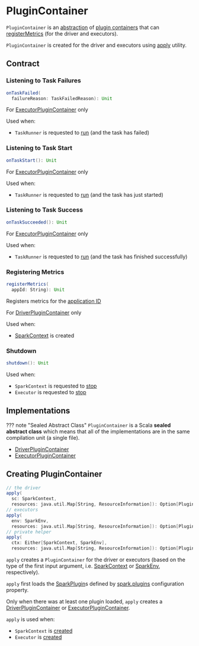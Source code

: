 # PluginContainer

`PluginContainer` is an [abstraction](#contract) of [plugin containers](#implementations) that can [registerMetrics](#registerMetrics) (for the driver and executors).

`PluginContainer` is created for the driver and executors using [apply](#apply) utility.

## Contract

### <span id="onTaskFailed"> Listening to Task Failures

```scala
onTaskFailed(
  failureReason: TaskFailedReason): Unit
```

For [ExecutorPluginContainer](ExecutorPluginContainer.md) only

Used when:

* `TaskRunner` is requested to [run](../executor/TaskRunner.md#run) (and the task has failed)

### <span id="onTaskStart"> Listening to Task Start

```scala
onTaskStart(): Unit
```

For [ExecutorPluginContainer](ExecutorPluginContainer.md) only

Used when:

* `TaskRunner` is requested to [run](../executor/TaskRunner.md#run) (and the task has just started)

### <span id="onTaskSucceeded"> Listening to Task Success

```scala
onTaskSucceeded(): Unit
```

For [ExecutorPluginContainer](ExecutorPluginContainer.md) only

Used when:

* `TaskRunner` is requested to [run](../executor/TaskRunner.md#run) (and the task has finished successfully)

### <span id="registerMetrics"> Registering Metrics

```scala
registerMetrics(
  appId: String): Unit
```

Registers metrics for the [application ID](../SparkContext.md#applicationId)

For [DriverPluginContainer](DriverPluginContainer.md) only

Used when:

* [SparkContext](../SparkContext.md) is created

### <span id="shutdown"> Shutdown

```scala
shutdown(): Unit
```

Used when:

* `SparkContext` is requested to [stop](../SparkContext.md#stop)
* `Executor` is requested to [stop](../executor/Executor.md#stop)

## Implementations

??? note "Sealed Abstract Class"
    `PluginContainer` is a Scala **sealed abstract class** which means that all of the implementations are in the same compilation unit (a single file).

* [DriverPluginContainer](DriverPluginContainer.md)
* [ExecutorPluginContainer](ExecutorPluginContainer.md)

## <span id="apply"> Creating PluginContainer

```scala
// the driver
apply(
  sc: SparkContext,
  resources: java.util.Map[String, ResourceInformation]): Option[PluginContainer]
// executors
apply(
  env: SparkEnv,
  resources: java.util.Map[String, ResourceInformation]): Option[PluginContainer]
// private helper
apply(
  ctx: Either[SparkContext, SparkEnv],
  resources: java.util.Map[String, ResourceInformation]): Option[PluginContainer]
```

`apply` creates a `PluginContainer` for the driver or executors (based on the type of the first input argument, i.e. [SparkContext](../SparkContext.md) or [SparkEnv](../SparkEnv.md), respectively).

`apply` first loads the [SparkPlugin](SparkPlugin.md)s defined by [spark.plugins](../configuration-properties.md#spark.plugins) configuration property.

Only when there was at least one plugin loaded, `apply` creates a [DriverPluginContainer](DriverPluginContainer.md) or [ExecutorPluginContainer](ExecutorPluginContainer.md).

`apply` is used when:

* `SparkContext` is [created](../SparkContext.md#PluginContainer)
* `Executor` is [created](../executor/Executor.md#plugins)

